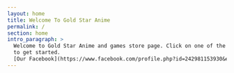 ```yaml
---
layout: home
title: Welcome To Gold Star Anime
permalink: /
section: home
intro_paragraph: >
  Welcome to Gold Star Anime and games store page. Click on one of the links above
  to get started.
  [Our Facebook](https://www.facebook.com/profile.php?id=242981153930&epa=SEARCH_BOX)
---
```

